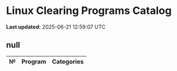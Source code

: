 # Linux Clearing Programs Catalog
**Last updated:** 2025-06-21 12:59:07 UTC
## null
| № | Program | Categories |
|---|---------|------------|
